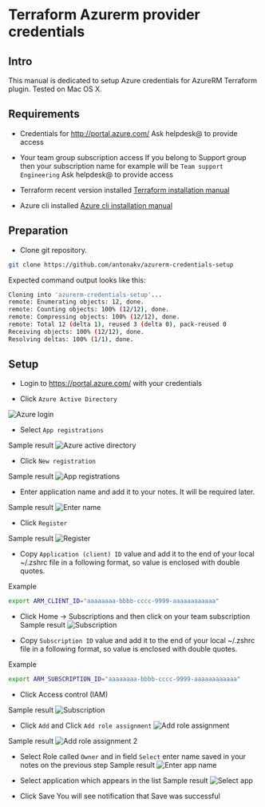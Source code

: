 # Terraform Azurerm provider credentials 

## Intro

This manual is dedicated to setup Azure credentials for AzureRM Terraform plugin. Tested on Mac OS X.

## Requirements

- Credentials for http://portal.azure.com/ 
Ask helpdesk@ to provide access

- Your team group subscription access
If you belong to Support group then your subscription name for example will be ```Team support Engineering```
Ask helpdesk@ to provide access

- Terraform recent version installed
[Terraform installation manual](https://learn.hashicorp.com/tutorials/terraform/install-cli)

- Azure cli installed
[Azure cli installation manual](https://docs.microsoft.com/en-us/cli/azure/install-azure-cli)

## Preparation

- Clone git repository. 

```bash
git clone https://github.com/antonakv/azurerm-credentials-setup
```

Expected command output looks like this:

```bash
Cloning into 'azurerm-credentials-setup'...
remote: Enumerating objects: 12, done.
remote: Counting objects: 100% (12/12), done.
remote: Compressing objects: 100% (12/12), done.
remote: Total 12 (delta 1), reused 3 (delta 0), pack-reused 0
Receiving objects: 100% (12/12), done.
Resolving deltas: 100% (1/1), done.
```

## Setup

- Login to https://portal.azure.com/ with your credentials

- Click ```Azure Active Directory```

![Azure login](https://github.com/antonakv/azurerm-credentials-setup/raw/main/images/image1.png)

- Select ```App registrations```

Sample result
![Azure active directory](https://github.com/antonakv/azurerm-credentials-setup/raw/main/images/image2.png)

- Click ```New registration```

Sample result
![App registrations](https://github.com/antonakv/azurerm-credentials-setup/raw/main/images/image3.png)

- Enter application name and add it to your notes. It will be required later.

Sample result
![Enter name](https://github.com/antonakv/azurerm-credentials-setup/raw/main/images/image5.png)

- Click ```Register```

Sample result
![Register](https://github.com/antonakv/azurerm-credentials-setup/raw/main/images/image6.png)

- Copy ```Application (client) ID``` value and add it to the end of your local  ~/.zshrc file in a following format, 
so value is enclosed with double quotes.

Example
```bash 
export ARM_CLIENT_ID="aaaaaaaa-bbbb-cccc-9999-aaaaaaaaaaaa"
```

- Click Home -> Subscriptions and then click on your team subscription
Sample result
![Subscription](https://github.com/antonakv/azurerm-credentials-setup/raw/main/images/image7.png)

- Copy ```Subscription ID``` value and add it to the end of your local  ~/.zshrc file in a following format, 
so value is enclosed with double quotes.

Example
```bash 
export ARM_SUBSCRIPTION_ID="aaaaaaaa-bbbb-cccc-9999-aaaaaaaaaaaa"
```

- Click Access control (IAM)

Sample result
![Subscription](https://github.com/antonakv/azurerm-credentials-setup/raw/main/images/image8.png)

- Click ```Add``` and Click ```Add role assignment```
![Add role assignment](https://github.com/antonakv/azurerm-credentials-setup/raw/main/images/image9.png)

Sample result
![Add role assignment 2](https://github.com/antonakv/azurerm-credentials-setup/raw/main/images/image10.png)

- Select Role called ```Owner``` and in field ```Select``` enter name saved in your notes on the previous step
Sample result
![Enter app name](https://github.com/antonakv/azurerm-credentials-setup/raw/main/images/image11.png)

- Select application which appears in the list
Sample result
![Select app](https://github.com/antonakv/azurerm-credentials-setup/raw/main/images/image12.png)

- Click Save
You will see notification that Save was successful 

